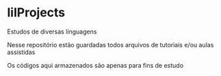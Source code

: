 # lilProjects

Estudos de diversas linguagens

Nesse repositório estão guardadas todos arquivos de tutoriais e/ou aulas assistidas

Os códigos aqui armazenados são apenas para fins de estudo
